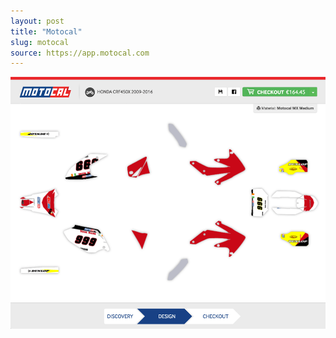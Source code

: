 ```yaml
---
layout: post
title: "Motocal"
slug: motocal
source: https://app.motocal.com
---
```


<img src="/screenshots/motocal.png">
